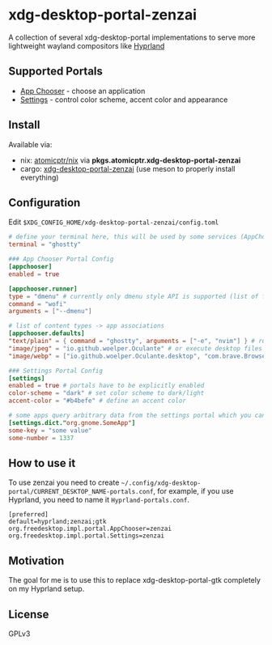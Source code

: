 # xdg-desktop-portal-zenzai

A collection of several xdg-desktop-portal implementations to serve more lightweight wayland compositors like [Hyprland](https://hyprland.org/)

## Supported Portals

- [App Chooser](https://flatpak.github.io/xdg-desktop-portal/docs/doc-org.freedesktop.impl.portal.AppChooser.html) - choose an application
- [Settings](https://flatpak.github.io/xdg-desktop-portal/docs/doc-org.freedesktop.impl.portal.Settings.html) - control color scheme, accent color and appearance

## Install

Available via:

- nix: [atomicptr/nix](https://github.com/atomicptr/nix) via **pkgs.atomicptr.xdg-desktop-portal-zenzai**
- cargo: [xdg-desktop-portal-zenzai](https://crates.io/crates/xdg-desktop-portal-zenzai) (use meson to properly install everything)

## Configuration

Edit `$XDG_CONFIG_HOME/xdg-desktop-portal-zenzai/config.toml`

```toml
# define your terminal here, this will be used by some services (AppChooser only right now)
terminal = "ghostty"

### App Chooser Portal Config
[appchooser]
enabled = true

[appchooser.runner]
type = "dmenu" # currently only dmenu style API is supported (list of files into stdin)
command = "wofi"
arguments = ["--dmenu"]

# list of content types -> app associations
[appchooser.defaults]
"text/plain" = { command = "ghostty", arguments = ["-e", "nvim"] } # run arbitrary commands
"image/jpeg" = "io.github.woelper.Oculante" # or execute desktop files
"image/webp" = ["io.github.woelper.Oculante.desktop", "com.brave.Browser.desktop"] # you can also always pick from a group

### Settings Portal Config
[settings]
enabled = true # portals have to be explicitly enabled
color-scheme = "dark" # set color scheme to dark/light
accent-color = "#b4befe" # define an accent color

# some apps query arbitrary data from the settings portal which you can set like this:
[settings.dict."org.gnome.SomeApp"]
some-key = "some value"
some-number = 1337
```

## How to use it

To use zenzai you need to create `~/.config/xdg-desktop-portal/CURRENT_DESKTOP_NAME-portals.conf`, for example, if you use Hyprland, you need to name it `Hyprland-portals.conf`.

```
[preferred]
default=hyprland;zenzai;gtk
org.freedesktop.impl.portal.AppChooser=zenzai
org.freedesktop.impl.portal.Settings=zenzai
```

## Motivation

The goal for me is to use this to replace xdg-desktop-portal-gtk completely on my Hyprland setup.

## License

GPLv3
